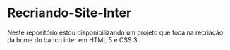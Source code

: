 # Recriando-Site-Inter
Neste repositório estou disponibilizando um projeto que foca na recriação da home do banco inter em HTML 5 e CSS 3.
